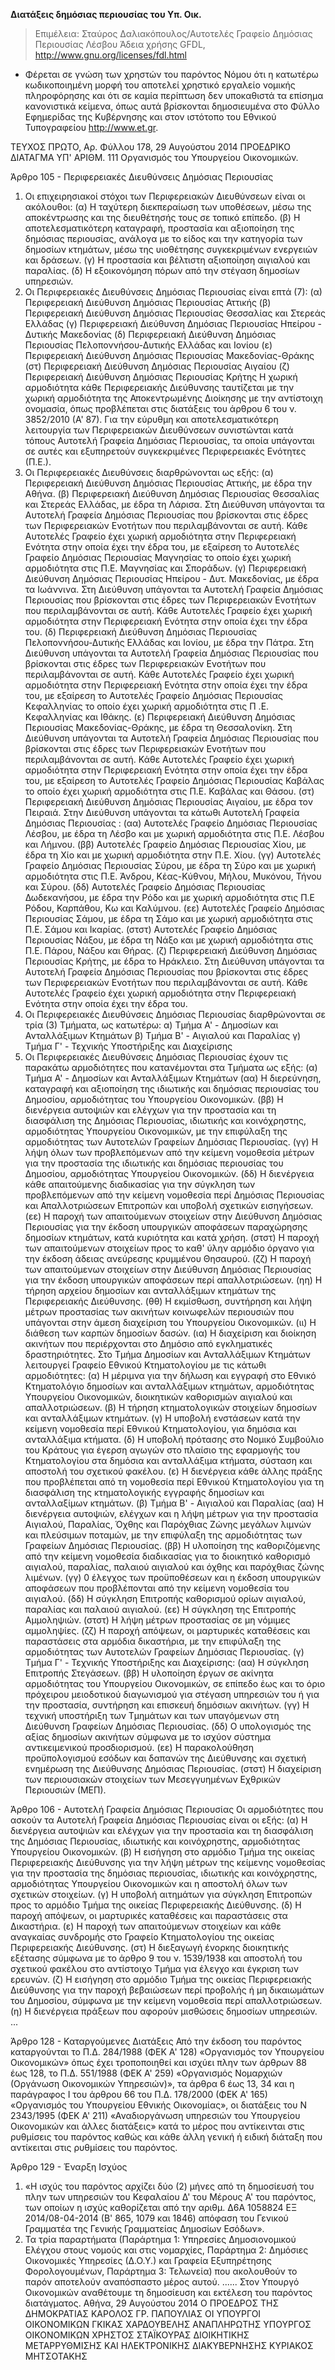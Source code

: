 **Διατάξεις δημόσιας περιουσίας του Υπ. Οικ.**

> Επιμέλεια: Σταύρος Δαλιακόπουλος/Αυτοτελές Γραφείο Δημόσιας Περιουσίας Λέσβου
Άδεια χρήσης GFDL, http://www.gnu.org/licenses/fdl.html

- Φέρεται σε γνώση των χρηστών του παρόντος Νόμου ότι η κατωτέρω κωδικοποιημένη μορφή του αποτελεί χρηστικό εργαλείο νομικής πληροφόρησης και ότι σε καμία περίπτωση δεν υποκαθιστά τα επίσημα κανονιστικά κείμενα, όπως αυτά βρίσκονται δημοσιευμένα στο Φύλλο Εφημερίδας της Κυβέρνησης και στον ιστότοπο του Εθνικού Τυπογραφείου http://www.et.gr.

ΤΕΥΧΟΣ ΠΡΩΤΟ, Αρ. Φύλλου 178, 29 Αυγούστου 2014
ΠΡΟΕΔΡΙΚΟ ΔΙΑΤΑΓΜΑ ΥΠ' ΑΡΙΘΜ. 111
Οργανισμός του Υπουργείου Οικονομικών.

Άρθρο 105 - Περιφερειακές Διευθύνσεις Δημόσιας Περιουσίας
1. Οι επιχειρησιακοί στόχοι των Περιφερειακών Διευθύνσεων είναι οι ακόλουθοι:
(α) Η ταχύτερη διεκπεραίωση των υποθέσεων, μέσω της αποκέντρωσης και της διευθέτησής τους σε τοπικό επίπεδο.
(β) Η αποτελεσματικότερη καταγραφή, προστασία και αξιοποίηση της δημόσιας περιουσίας, ανάλογα με το είδος και την κατηγορία των δημοσίων κτημάτων, μέσω της υιοθέτησης συγκεκριμένων ενεργειών και δράσεων.
(γ) Η προστασία και βέλτιστη αξιοποίηση αιγιαλού και παραλίας.
(δ) Η εξοικονόμηση πόρων από την στέγαση δημοσίων υπηρεσιών.
2. Οι Περιφερειακές Διευθύνσεις Δημόσιας Περιουσίας είναι επτά (7):
(α) Περιφερειακή Διεύθυνση Δημόσιας Περιουσίας Αττικής
(β) Περιφερειακή Διεύθυνση Δημόσιας Περιουσίας Θεσσαλίας και Στερεάς Ελλάδας
(γ) Περιφερειακή Διεύθυνση Δημόσιας Περιουσίας Ηπείρου - Δυτικής Μακεδονίας
(δ) Περιφερειακή Διεύθυνση Δημόσιας Περιουσίας Πελοποννήσου-Δυτικής Ελλάδας και Ιονίου
(ε) Περιφερειακή Διεύθυνση Δημόσιας Περιουσίας Μακεδονίας-Θράκης
(στ) Περιφερειακή Διεύθυνση Δημόσιας Περιουσίας Αιγαίου
(ζ) Περιφερειακή Διεύθυνση Δημόσιας Περιουσίας Κρήτης
Η χωρική αρμοδιότητα κάθε Περιφερειακής Διεύθυνσης ταυτίζεται με την χωρική αρμοδιότητα της Αποκεντρωμένης Διοίκησης με την αντίστοιχη ονομασία, όπως προβλέπεται στις διατάξεις του άρθρου 6 του ν. 3852/2010 (Α' 87). Για την εύρυθμη και αποτελεσματικότερη λειτουργία των Περιφερειακών Διευθύνσεων συνιστώνται κατά τόπους Αυτοτελή Γραφεία Δημόσιας Περιουσίας, τα οποία υπάγονται σε αυτές και εξυπηρετούν συγκεκριμένες Περιφερειακές Ενότητες (Π.Ε.).
3. Οι Περιφερειακές Διευθύνσεις διαρθρώνονται ως εξής:
(α) Περιφερειακή Διεύθυνση Δημόσιας Περιουσίας Αττικής, με έδρα την Αθήνα.
(β) Περιφερειακή Διεύθυνση Δημόσιας Περιουσίας Θεσσαλίας και Στερεάς Ελλάδας, με έδρα τη Λάρισα. Στη Διεύθυνση υπάγονται τα Αυτοτελή Γραφεία Δημόσιας Περιουσίας που βρίσκονται στις έδρες των Περιφερειακών Ενοτήτων που περιλαμβάνονται σε αυτή. Κάθε Αυτοτελές Γραφείο έχει χωρική αρμοδιότητα στην Περιφερειακή Ενότητα στην οποία έχει την έδρα του, με εξαίρεση το Αυτοτελές Γραφείο Δημόσιας Περιουσίας Μαγνησίας το οποίο έχει χωρική αρμοδιότητα στις Π.Ε. Μαγνησίας και Σποράδων.
(γ) Περιφερειακή Διεύθυνση Δημόσιας Περιουσίας Ηπείρου - Δυτ. Μακεδονίας, με έδρα τα Ιωάννινα. Στη Διεύθυνση υπάγονται τα Αυτοτελή Γραφεία Δημόσιας Περιουσίας που βρίσκονται στις έδρες των Περιφερειακών Ενοτήτων που περιλαμβάνονται σε αυτή. Κάθε Αυτοτελές Γραφείο έχει χωρική αρμοδιότητα στην Περιφερειακή Ενότητα στην οποία έχει την έδρα του.
(δ) Περιφερειακή Διεύθυνση Δημόσιας Περιουσίας Πελοποννήσου-Δυτικής Ελλάδας και Ιονίου, με έδρα την Πάτρα. Στη Διεύθυνση υπάγονται τα Αυτοτελή Γραφεία Δημόσιας Περιουσίας που βρίσκονται στις έδρες των Περιφερειακών Ενοτήτων που περιλαμβάνονται σε αυτή. Κάθε Αυτοτελές Γραφείο έχει χωρική αρμοδιότητα στην Περιφερειακή Ενότητα στην οποία έχει την έδρα του, με εξαίρεση το Αυτοτελές Γραφείο Δημόσιας Περιουσίας Κεφαλληνίας το οποίο έχει χωρική αρμοδιότητα στις Π .Ε. Κεφαλληνίας και Ιθάκης.
(ε) Περιφερειακή Διεύθυνση Δημόσιας Περιουσίας Μακεδονίας-Θράκης, με έδρα τη Θεσσαλονίκη. Στη Διεύθυνση υπάγονται τα Αυτοτελή Γραφεία Δημόσιας Περιουσίας που βρίσκονται στις έδρες των Περιφερειακών Ενοτήτων που περιλαμβάνονται σε αυτή. Κάθε Αυτοτελές Γραφείο έχει χωρική αρμοδιότητα στην Περιφερειακή Ενότητα στην οποία έχει την έδρα του, με εξαίρεση το Αυτοτελές Γραφείο Δημόσιας Περιουσίας Καβάλας το οποίο έχει χωρική αρμοδιότητα στις Π.Ε. Καβάλας και Θάσου.
(στ) Περιφερειακή Διεύθυνση Δημόσιας Περιουσίας Αιγαίου, με έδρα τον Πειραιά. Στην Διεύθυνση υπάγονται τα κάτωθι Αυτοτελή Γραφεία Δημόσιας Περιουσίας :
(αα) Αυτοτελές Γραφείο Δημόσιας Περιουσίας Λέσβου, με έδρα τη Λέσβο και με χωρική αρμοδιότητα στις Π.Ε. Λέσβου και Λήμνου.
(ββ) Αυτοτελές Γραφείο Δημόσιας Περιουσίας Χίου, με έδρα τη Χίο και με χωρική αρμοδιότητα στην Π.Ε. Χίου.
(γγ) Αυτοτελές Γραφείο Δημόσιας Περιουσίας Σύρου, με έδρα τη Σύρο και με χωρική αρμοδιότητα στις Π.Ε. Άνδρου, Κέας-Κύθνου, Μήλου, Μυκόνου, Τήνου και Σύρου.
(δδ) Αυτοτελές Γραφείο Δημόσιας Περιουσίας Δωδεκανήσου, με έδρα την Ρόδο και με χωρική αρμοδιότητα στις Π.Ε Ρόδου, Καρπάθου, Κω και Καλύμνου.
(εε) Αυτοτελές Γραφείο Δημόσιας Περιουσίας Σάμου, με έδρα τη Σάμο και με χωρική αρμοδιότητα στις Π.Ε. Σάμου και Ικαρίας.
(στστ) Αυτοτελές Γραφείο Δημόσιας Περιουσίας Νάξου, με έδρα τη Νάξο και με χωρική αρμοδιότητα στις Π.Ε. Πάρου, Νάξου και Θήρας.
(ζ) Περιφερειακή Διεύθυνση Δημόσιας Περιουσίας Κρήτης, με έδρα το Ηράκλειο. Στη Διεύθυνση υπάγονται τα Αυτοτελή Γραφεία Δημόσιας Περιουσίας που βρίσκονται στις έδρες των Περιφερειακών Ενοτήτων που περιλαμβάνονται σε αυτή. Κάθε Αυτοτελές Γραφείο έχει χωρική αρμοδιότητα στην Περιφερειακή Ενότητα στην οποία έχει την έδρα του.
4. Οι Περιφερειακές Διευθύνσεις Δημόσιας Περιουσίας διαρθρώνονται σε τρία (3) Τμήματα, ως κατωτέρω:
α) Τμήμα Α' - Δημοσίων και Ανταλλάξιμων Κτημάτων
β) Τμήμα Β' - Αιγιαλού και Παραλίας
γ) Τμήμα Γ' - Τεχνικής Υποστήριξης και Διαχείρισης
5. Οι Περιφερειακές Διευθύνσεις Δημόσιας Περιουσίας έχουν τις παρακάτω αρμοδιότητες που κατανέμονται στα Τμήματα ως εξής:
(α) Τμήμα Α' - Δημοσίων και Ανταλλάξιμων Κτημάτων
(αα) Η διερεύνηση, καταγραφή και αξιοποίηση της ιδιωτικής και δημόσιας περιουσίας του Δημοσίου, αρμοδιότητας του Υπουργείου Οικονομικών.
(ββ) Η διενέργεια αυτοψιών και ελέγχων για την προστασία και τη διασφάλιση της Δημόσιας Περιουσίας, ιδιωτικής και κοινόχρηστης, αρμοδιότητας Υπουργείου Οικονομικών, με την επιφύλαξη της αρμοδιότητας των Αυτοτελών Γραφείων Δημόσιας Περιουσίας.
(γγ) Η λήψη όλων των προβλεπόμενων από την κείμενη νομοθεσία μέτρων για την προστασία της ιδιωτικής και δημόσιας περιουσίας του Δημοσίου, αρμοδιότητας Υπουργείου Οικονομικών.
(δδ) Η διενέργεια κάθε απαιτούμενης διαδικασίας για την σύγκληση των προβλεπόμενων από την κείμενη νομοθεσία περί Δημόσιας Περιουσίας και Απαλλοτριώσεων Επιτροπών και υποβολή σχετικών εισηγήσεων. (εε) Η παροχή των απαιτούμενων στοιχείων στην Διεύθυνση Δημόσιας Περιουσίας για την έκδοση υπουργικών αποφάσεων παραχώρησης δημοσίων κτημάτων, κατά κυριότητα και κατά χρήση.
(στστ) Η παροχή των απαιτούμενων στοιχείων προς το καθ' ύλην αρμόδιο όργανο για την έκδοση άδειας ανεύρεσης κρυμμένου Θησαυρού.
(ζζ) Η παροχή των απαιτούμενων στοιχείων στην Διεύθυνση Δημόσιας Περιουσίας για την έκδοση υπουργικών αποφάσεων περί απαλλοτριώσεων.
(ηη) Η τήρηση αρχείου δημοσίων και ανταλλάξιμων κτημάτων της Περιφερειακής Διεύθυνσης.
(θθ) Η εκμίσθωση, συντήρηση και λήψη μέτρων προστασίας των ακινήτων κοινωφελών περιουσιών που υπάγονται στην άμεση διαχείριση του Υπουργείου Οικονομικών.
(ιι) Η διάθεση των καρπών δημοσίων δασών.
(ια) Η διαχείριση και διοίκηση ακινήτων που περιέρχονται στο Δημόσιο από εγκληματικές δραστηριότητες.
Στο Τμήμα Δημοσίων και Ανταλλάξιμων Κτημάτων λειτουργεί Γραφείο Εθνικού Κτηματολογίου με τις κάτωθι αρμοδιότητες:
(α) Η μέριμνα για την δήλωση και εγγραφή στο Εθνικό Κτηματολόγιο δημοσίων και ανταλλάξιμων κτημάτων, αρμοδιότητας Υπουργείου Οικονομικών, διοικητικών καθορισμών αιγιαλού και απαλλοτριώσεων.
(β) Η τήρηση κτηματολογικών στοιχείων δημοσίων και ανταλλάξιμων κτημάτων.
(γ) Η υποβολή ενστάσεων κατά την κείμενη νομοθεσία περί Εθνικού Κτηματολογίου, για δημόσια και ανταλλάξιμα κτήματα.
(δ) Η υποβολή πρότασης στο Νομικό Συμβούλιο του Κράτους για έγερση αγωγών στο πλαίσιο της εφαρμογής του Κτηματολογίου στα δημόσια και ανταλλάξιμα κτήματα, σύσταση και αποστολή του σχετικού φακέλου.
(ε) Η διενέργεια κάθε άλλης πράξης που προβλέπεται από τη νομοθεσία περί Εθνικού Κτηματολογίου για τη διασφάλιση της κτηματολογικής εγγραφής δημοσίων και ανταλλαξίμων κτημάτων.
(β) Τμήμα Β' - Αιγιαλού και Παραλίας
(αα) Η διενέργεια αυτοψιών, ελέγχων και η λήψη μέτρων για την προστασία Αιγιαλού, Παραλίας, Όχθης και Παρόχθιας Ζώνης μεγάλων λιμνών και πλεύσιμων ποταμών, με την επιφύλαξη της αρμοδιότητας των Γραφείων Δημόσιας Περιουσίας.
(ββ) Η υλοποίηση της καθοριζόμενης από την κείμενη νομοθεσία διαδικασίας για το διοικητικό καθορισμό αιγιαλού, παραλίας, παλαιού αιγιαλού και όχθης και παρόχθιας ζώνης λιμένων.
(γγ) 0 έλεγχος των προϋποθέσεων και η έκδοση υπουργικών αποφάσεων που προβλέπονται από την κείμενη νομοθεσία του αιγιαλού.
(δδ) Η σύγκληση Επιτροπής καθορισμού ορίων αιγιαλού, παραλίας και παλαιού αιγιαλού.
(εε) Η σύγκληση της Επιτροπής Αμμοληψιών.
(στστ) Η λήψη μέτρων προστασίας σε μη νόμιμες αμμοληψίες.
(ζζ) Η παροχή απόψεων, οι μαρτυρικές καταθέσεις και παραστάσεις στα αρμόδια δικαστήρια, με την επιφύλαξη της αρμοδιότητας των Αυτοτελών Γραφείων Δημόσιας Περιουσίας.
(γ) Τμήμα Γ' - Τεχνικής Υποστήριξης και Διαχείρισης:
(αα) Η σύγκληση Επιτροπής Στεγάσεων.
(ββ) Η υλοποίηση έργων σε ακίνητα αρμοδιότητας του Υπουργείου Οικονομικών, σε επίπεδο έως και το όριο πρόχειρου μειοδοτικού διαγωνισμού για στέγαση υπηρεσιών του ή για την προστασία, συντήρηση και επισκευή δημόσιων ακινήτων.
(γγ) Η τεχνική υποστήριξη των Τμημάτων και των υπαγόμενων στη Διεύθυνση Γραφείων Δημόσιας Περιουσίας.
(δδ) Ο υπολογισμός της αξίας δημοσίων ακινήτων σύμφωνα με το ισχύον σύστημα αντικειμενικού προσδιορισμού.
(εε) Η παρακολούθηση προϋπολογισμού εσόδων και δαπανών της Διεύθυνσης και σχετική ενημέρωση της Διεύθυνσης Δημόσιας Περιουσίας.
(στστ) Η διαχείριση των περιουσιακών στοιχείων των Μεσεγγυημένων Εχθρικών Περιουσιών (ΜΕΠ).

Άρθρο 106 - Αυτοτελή Γραφεία Δημόσιας Περιουσίας
Οι αρμοδιότητες που ασκούν τα Αυτοτελή Γραφεία Δημόσιας Περιουσίας είναι οι εξής:
(α) Η διενέργεια αυτοψιών και ελέγχων για την προστασία και τη διασφάλιση της Δημόσιας Περιουσίας, ιδιωτικής και κοινόχρηστης, αρμοδιότητας Υπουργείου Οικονομικών.
(β) Η εισήγηση στο αρμόδιο Τμήμα της οικείας Περιφερειακής Διεύθυνσης για την λήψη μέτρων της κείμενης νομοθεσίας για την προστασία της δημόσιας περιουσίας, ιδιωτικής και κοινόχρηστης, αρμοδιότητας Υπουργείου Οικονομικών και η αποστολή όλων των σχετικών στοιχείων.
(γ) Η υποβολή αιτημάτων για σύγκληση Επιτροπών προς το αρμόδιο Τμήμα της οικείας Περιφερειακής Διεύθυνσης.
(δ) Η παροχή απόψεων, οι μαρτυρικές καταθέσεις και παραστάσεις στα Δικαστήρια.
(ε) Η παροχή των απαιτούμενων στοιχείων και κάθε αναγκαίας συνδρομής στο Γραφείο Κτηματολογίου της οικείας Περιφερειακής Διεύθυνσης.
(στ) Η διεξαγωγή ένορκης διοικητικής εξέτασης σύμφωνα με το άρθρο 9 του ν. 1539/1938 και αποστολή του σχετικού φακέλου στο αντίστοιχο Τμήμα για έλεγχο και έγκριση των ερευνών.
(ζ) Η εισήγηση στο αρμόδιο Τμήμα της οικείας Περιφερειακής Διεύθυνσης για την παροχή βεβαιώσεων περί προβολής ή μη δικαιωμάτων του Δημοσίου, σύμφωνα με την κείμενη νομοθεσία περί απαλλοτριώσεων.
(η) Η διενέργεια πράξεων που αφορούν μισθώσεις δημοσίων υπηρεσιών.
...

Άρθρο 128 - Καταργούμενες Διατάξεις
Από την έκδοση του παρόντος καταργούνται το Π.Δ. 284/1988 (ΦΕΚ Α' 128) «Οργανισμός τον Υπουργείου Οικονομικών» όπως έχει τροποποιηθεί και ισχύει πλην των άρθρων 88 έως 128, το Π.Δ. 551/1988 (ΦΕΚ Α' 259) «Οργανισμός Νομαρχιών (Οργάνωση Οικονομικών Υπηρεσιών)», τα άρθρα 6 έως 13, 34 και η παράγραφος Ι του άρθρου 66 του Π.Δ. 178/2000 (ΦΕΚ Α' 165) «Οργανισμός του Υπουργείου Εθνικής Οικονομίας», οι διατάξεις του Ν 2343/1995 (ΦΕΚ Α' 211) «Αναδιοργάνωση υπηρεσιών του Υπουργείου Οικονομικών και άλλες διατάξεις» κατά το μέρος που αντίκεινται στις ρυθμίσεις του παρόντος καθώς και κάθε άλλη γενική ή ειδική διάταξη που αντίκειται στις ρυθμίσεις του παρόντος.

Άρθρο 129 - Έναρξη Ισχύος
1. «Η ισχύς του παρόντος αρχίζει δύο (2) μήνες από τη δημοσίευσή του πλην των υπηρεσιών του Κεφαλαίου Δ' του Μέρους Α' του παρόντος, των οποίων η ισχύς καθορίζεται από την αριθμ. Δ6Α 1058824 ΕΞ 2014/08-04-2014 (Β' 865, 1079 και 1846) απόφαση του Γενικού Γραμματέα της Γενικής Γραμματείας Δημοσίων Εσόδων».
2. Τα τρία παραρτήματα (Παράρτημα 1: Υπηρεσίες Δημοσιονομικού Ελέγχου στους νομούς και στις νομαρχίες, Παράρτημα 2: Δημόσιες Οικονομικές Υπηρεσίες (Δ.Ο.Υ.) και Γραφεία Εξυπηρέτησης Φορολογουμένων, Παράρτημα 3: Τελωνεία) που ακολουθούν το παρόν αποτελούν αναπόσπαστο μέρος αυτού.
......
Στον Υπουργό Οικονομικών αναθέτουμε τη δημοσίευση και εκτέλεση του παρόντος διατάγματος. Αθήνα, 29 Αυγούστου 2014
Ο ΠΡΟΕΔΡΟΣ ΤΗΣ ΔΗΜΟΚΡΑΤΙΑΣ ΚΑΡΟΛΟΣ ΓΡ. ΠΑΠΟΥΛΙΑΣ
ΟI ΥΠΟΥΡΓΟΙ ΟΙΚΟΝΟΜΙΚΩΝ ΓΚΙΚΑΣ ΧΑΡΔΟΥΒΕΛΗΣ
ΑΝΑΠΛΗΡΩΤΗΣ ΥΠΟΥΡΓΟΣ ΟΙΚΟΝΟΜΙΚΩΝ ΧΡΗΣΤΟΣ ΣΤΑΪΚΟΥΡΑΣ
ΔΙΟΙΚΗΤΙΚΗΣ ΜΕΤΑΡΡΥΘΜΙΣΗΣ ΚΑΙ ΗΛΕΚΤΡΟΝΙΚΗΣ ΔΙΑΚΥΒΕΡΝΗΣΗΣ ΚΥΡΙΑΚΟΣ ΜΗΤΣΟΤΑΚΗΣ
